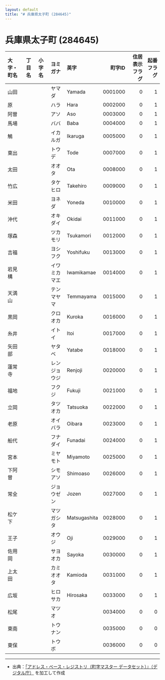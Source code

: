 ```yaml
---
layout: default
title: "# 兵庫県太子町 (284645)"
---
```


# 兵庫県太子町 (284645)

| 大字・町名 | 丁目名 | 小字名 | ヨミガナ | 英字 | 町字ID | 住居表示フラグ | 起番フラグ |
|:--------|:------|:------|:-----------------|:---------------------|--------:|----------:|--------:|
| 山田 |  |  | ヤマダ | Yamada | 0001000 | 0 | 1 |
| 原 |  |  | ハラ | Hara | 0002000 | 0 | 1 |
| 阿曽 |  |  | アソ | Aso | 0003000 | 0 | 1 |
| 馬場 |  |  | ババ | Baba | 0004000 | 0 | 1 |
| 鵤 |  |  | イカルガ | Ikaruga | 0005000 | 0 | 1 |
| 東出 |  |  | トウデ | Tode | 0007000 | 0 | 1 |
| 太田 |  |  | オオタ | Ota | 0008000 | 0 | 1 |
| 竹広 |  |  | タケヒロ | Takehiro | 0009000 | 0 | 1 |
| 米田 |  |  | ヨネダ | Yoneda | 0010000 | 0 | 1 |
| 沖代 |  |  | オキダイ | Okidai | 0011000 | 0 | 1 |
| 塚森 |  |  | ツカモリ | Tsukamori | 0012000 | 0 | 1 |
| 吉福 |  |  | ヨシフク | Yoshifuku | 0013000 | 0 | 1 |
| 岩見構 |  |  | イワミカマエ | Iwamikamae | 0014000 | 0 | 1 |
| 天満山 |  |  | テンマヤマ | Temmayama | 0015000 | 0 | 1 |
| 黒岡 |  |  | クロオカ | Kuroka | 0016000 | 0 | 1 |
| 糸井 |  |  | イトイ | Itoi | 0017000 | 0 | 1 |
| 矢田部 |  |  | ヤタベ | Yatabe | 0018000 | 0 | 1 |
| 蓮常寺 |  |  | レンジョウジ | Renjoji | 0020000 | 0 | 1 |
| 福地 |  |  | フクジ | Fukuji | 0021000 | 0 | 1 |
| 立岡 |  |  | タツオカ | Tatsuoka | 0022000 | 0 | 1 |
| 老原 |  |  | オイバラ | Oibara | 0023000 | 0 | 1 |
| 船代 |  |  | フナダイ | Funadai | 0024000 | 0 | 1 |
| 宮本 |  |  | ミヤモト | Miyamoto | 0025000 | 0 | 1 |
| 下阿曽 |  |  | シモアソ | Shimoaso | 0026000 | 0 | 1 |
| 常全 |  |  | ジョウゼン | Jozen | 0027000 | 0 | 1 |
| 松ケ下 |  |  | マツガシタ | Matsugashita | 0028000 | 0 | 1 |
| 王子 |  |  | オウジ | Oji | 0029000 | 0 | 1 |
| 佐用岡 |  |  | サヨオカ | Sayoka | 0030000 | 0 | 1 |
| 上太田 |  |  | カミオオタ | Kamioda | 0031000 | 0 | 1 |
| 広坂 |  |  | ヒロサカ | Hirosaka | 0033000 | 0 | 1 |
| 松尾 |  |  | マツオ |  | 0034000 | 0 | 0 |
| 東南 |  |  | トウナン |  | 0035000 | 0 | 0 |
| 東保 |  |  | トウボ |  | 0036000 | 0 | 0 |

---

- 出典：[「アドレス・ベース・レジストリ（町字マスター データセット）』（デジタル庁）](https://www.digital.go.jp/policies/base_registry_address/) を加工して作成